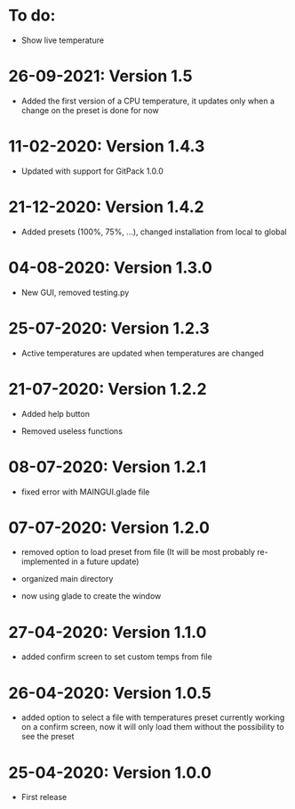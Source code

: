 # To do:

 * Show live temperature

# 26-09-2021: Version 1.5

 * Added the first version of a CPU temperature, it updates only when a change on the preset is done for now

# 11-02-2020: Version 1.4.3

 * Updated with support for GitPack 1.0.0

# 21-12-2020: Version 1.4.2

 * Added presets (100%, 75%, ...), changed installation from local to global

# 04-08-2020: Version 1.3.0

 * New GUI, removed testing.py

# 25-07-2020: Version 1.2.3

 * Active temperatures are updated when temperatures are changed

# 21-07-2020: Version 1.2.2

 * Added help button

 * Removed useless functions

# 08-07-2020: Version 1.2.1

 * fixed error with MAINGUI.glade file

# 07-07-2020: Version 1.2.0

 * removed option to load preset from file (It will be most probably re-implemented in a future update)

 * organized main directory

 * now using glade to create the window

# 27-04-2020: Version 1.1.0

 * added confirm screen to set custom temps from file

# 26-04-2020: Version 1.0.5

 * added option to select a file with temperatures preset
currently working on a confirm screen, now it will only load them without the possibility to see the preset

# 25-04-2020: Version 1.0.0

 * First release
